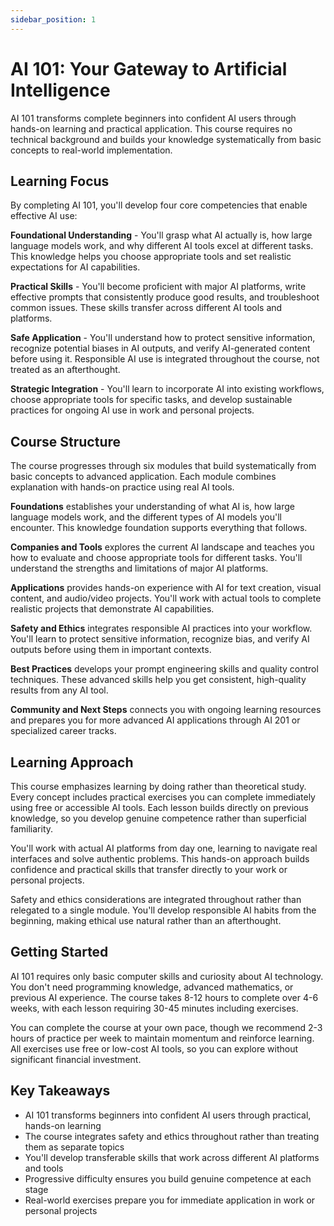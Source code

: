 ```yaml
---
sidebar_position: 1
---
```


# AI 101: Your Gateway to Artificial Intelligence

AI 101 transforms complete beginners into confident AI users through hands-on learning and practical application. This course requires no technical background and builds your knowledge systematically from basic concepts to real-world implementation.

## Learning Focus

By completing AI 101, you'll develop four core competencies that enable effective AI use:

**Foundational Understanding** - You'll grasp what AI actually is, how large language models work, and why different AI tools excel at different tasks. This knowledge helps you choose appropriate tools and set realistic expectations for AI capabilities.

**Practical Skills** - You'll become proficient with major AI platforms, write effective prompts that consistently produce good results, and troubleshoot common issues. These skills transfer across different AI tools and platforms.

**Safe Application** - You'll understand how to protect sensitive information, recognize potential biases in AI outputs, and verify AI-generated content before using it. Responsible AI use is integrated throughout the course, not treated as an afterthought.

**Strategic Integration** - You'll learn to incorporate AI into existing workflows, choose appropriate tools for specific tasks, and develop sustainable practices for ongoing AI use in work and personal projects.

## Course Structure

The course progresses through six modules that build systematically from basic concepts to advanced application. Each module combines explanation with hands-on practice using real AI tools.

**Foundations** establishes your understanding of what AI is, how large language models work, and the different types of AI models you'll encounter. This knowledge foundation supports everything that follows.

**Companies and Tools** explores the current AI landscape and teaches you how to evaluate and choose appropriate tools for different tasks. You'll understand the strengths and limitations of major AI platforms.

**Applications** provides hands-on experience with AI for text creation, visual content, and audio/video projects. You'll work with actual tools to complete realistic projects that demonstrate AI capabilities.

**Safety and Ethics** integrates responsible AI practices into your workflow. You'll learn to protect sensitive information, recognize bias, and verify AI outputs before using them in important contexts.

**Best Practices** develops your prompt engineering skills and quality control techniques. These advanced skills help you get consistent, high-quality results from any AI tool.

**Community and Next Steps** connects you with ongoing learning resources and prepares you for more advanced AI applications through AI 201 or specialized career tracks.

## Learning Approach

This course emphasizes learning by doing rather than theoretical study. Every concept includes practical exercises you can complete immediately using free or accessible AI tools. Each lesson builds directly on previous knowledge, so you develop genuine competence rather than superficial familiarity.

You'll work with actual AI platforms from day one, learning to navigate real interfaces and solve authentic problems. This hands-on approach builds confidence and practical skills that transfer directly to your work or personal projects.

Safety and ethics considerations are integrated throughout rather than relegated to a single module. You'll develop responsible AI habits from the beginning, making ethical use natural rather than an afterthought.

## Getting Started

AI 101 requires only basic computer skills and curiosity about AI technology. You don't need programming knowledge, advanced mathematics, or previous AI experience. The course takes 8-12 hours to complete over 4-6 weeks, with each lesson requiring 30-45 minutes including exercises.

You can complete the course at your own pace, though we recommend 2-3 hours of practice per week to maintain momentum and reinforce learning. All exercises use free or low-cost AI tools, so you can explore without significant financial investment.

## Key Takeaways

- AI 101 transforms beginners into confident AI users through practical, hands-on learning
- The course integrates safety and ethics throughout rather than treating them as separate topics  
- You'll develop transferable skills that work across different AI platforms and tools
- Progressive difficulty ensures you build genuine competence at each stage
- Real-world exercises prepare you for immediate application in work or personal projects

